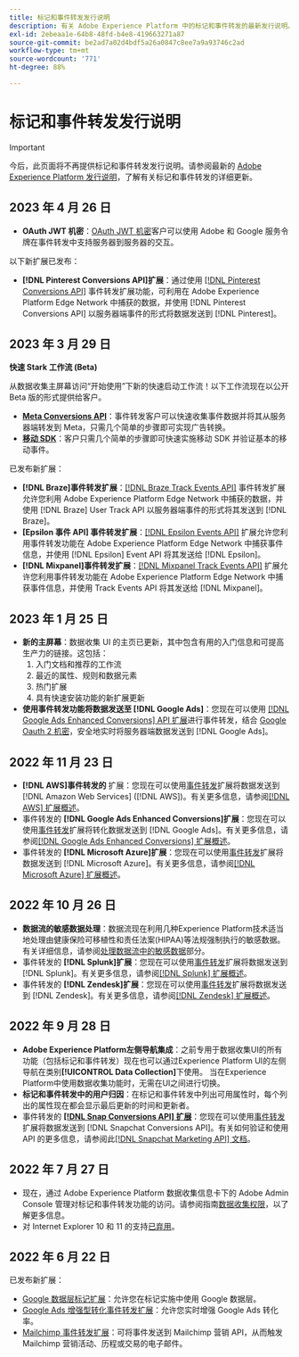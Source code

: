 ```yaml
---
title: 标记和事件转发发行说明
description: 有关 Adobe Experience Platform 中的标记和事件转发的最新发行说明。
exl-id: 2ebeaa1e-64b8-48fd-b4e8-419663271a87
source-git-commit: be2ad7a02d4bdf5a26a0847c8ee7a9a93746c2ad
workflow-type: tm+mt
source-wordcount: '771'
ht-degree: 88%

---
```


# 标记和事件转发发行说明

>[!IMPORTANT]
>
>今后，此页面将不再提供标记和事件转发发行说明。请参阅最新的 [Adobe Experience Platform 发行说明](https://experienceleague.adobe.com/docs/experience-platform/release-notes/latest.html#data-collection)，了解有关标记和事件转发的详细更新。

## 2023 年 4 月 26 日

* **OAuth JWT 机密**：[OAuth JWT 机密](https://experienceleague.adobe.com/docs/experience-platform/tags/event-forwarding/secrets.html)客户可以使用 Adobe 和 Google 服务令牌在事件转发中支持服务器到服务器的交互。

以下新扩展已发布：

* **[!DNL Pinterest Conversions API]扩展**：通过使用 [[!DNL Pinterest Conversions API]](https://experienceleague.adobe.com/docs/experience-platform/tags/extensions/server/pinterest/overview.html) 事件转发扩展功能，可利用在 Adobe Experience Platform Edge Network 中捕获的数据，并使用 [!DNL Pinterest Conversions API] 以服务器端事件的形式将数据发送到 [!DNL Pinterest]。

## 2023 年 3 月 29 日

**快速 Stark 工作流 (Beta)**

从数据收集主屏幕访问“开始使用”下新的快速启动工作流！以下工作流现在以公开 Beta 版的形式提供给客户。

* **[Meta Conversions API](https://experienceleague.adobe.com/docs/experience-platform/tags/extensions/server/meta/overview.html#quick-start)**：事件转发客户可以快速收集事件数据并将其从服务器端转发到 Meta，只需几个简单的步骤即可实现广告转换。
* **[移动 SDK](https://developer.adobe.com/client-sdks/documentation/)**：客户只需几个简单的步骤即可快速实施移动 SDK 并验证基本的移动事件。

已发布新扩展：

* **[!DNL Braze]事件转发扩展**：[[!DNL Braze Track Events API]](https://experienceleague.adobe.com/docs/experience-platform/tags/extensions/server/braze/overview.html) 事件转发扩展允许您利用 Adobe Experience Platform Edge Network 中捕获的数据，并使用 [!DNL Braze] User Track API 以服务器端事件的形式将其发送到 [!DNL Braze]。
* **[Epsilon 事件 API] 事件转发扩展**：[[!DNL Epsilon Events API]](https://experienceleague.adobe.com/docs/experience-platform/tags/extensions/server/braze/overview.html) 扩展允许您利用事件转发功能在 Adobe Experience Platform Edge Network 中捕获事件信息，并使用 [!DNL Epsilon] Event API 将其发送给 [!DNL Epsilon]。
* **[!DNL Mixpanel]事件转发扩展**：[[!DNL Mixpanel Track Events API]](https://experienceleague.adobe.com/docs/experience-platform/tags/extensions/server/braze/overview.html) 扩展允许您利用事件转发功能在 Adobe Experience Platform Edge Network 中捕获事件信息，并使用 Track Events API 将其发送给 [!DNL Mixpanel]。

## 2023 年 1 月 25 日

* **新的主屏幕**：数据收集 UI 的主页已更新，其中包含有用的入门信息和可提高生产力的链接。这包括：
   1. 入门文档和推荐的工作流
   1. 最近的属性、规则和数据元素
   1. 热门扩展
   1. 具有快速安装功能的新扩展更新
* **使用事件转发功能将数据发送至 [!DNL Google Ads]**：您现在可以使用 [[!DNL Google Ads Enhanced Conversions] API 扩展](../extensions/server/google-ads-enhanced-conversions/overview.md)进行事件转发，结合 [Google Oauth 2 机密](../ui/event-forwarding/secrets.md#google-oauth2)，安全地实时将服务器端数据发送到 [!DNL Google Ads]。

## 2022 年 11 月 23 日

* **[!DNL AWS]事件转发的** 扩展：您现在可以使用[事件转发](../../tags/ui/event-forwarding/overview.md)扩展将数据发送到 [!DNL Amazon Web Services] ([!DNL AWS])。有关更多信息，请参阅[[!DNL AWS] 扩展概述](../../tags/extensions/server/aws/overview.md)。
* 事件转发的 **[!DNL Google Ads Enhanced Conversions]扩展**：您现在可以使用[事件转发](../../tags/ui/event-forwarding/overview.md)扩展将转化数据发送到 [!DNL Google Ads]。有关更多信息，请参阅[[!DNL Google Ads Enhanced Conversions] 扩展概述](../../tags/extensions/server/google-ads-enhanced-conversions/overview.md)。
* 事件转发的 **[!DNL Microsoft Azure]扩展**：您现在可以使用[事件转发](../../tags/ui/event-forwarding/overview.md)扩展将数据发送到 [!DNL Microsoft Azure]。有关更多信息，请参阅[[!DNL Microsoft Azure] 扩展概述](../../tags/extensions/server/azure/overview.md)。

## 2022 年 10 月 26 日

* **数据流的敏感数据处理**：数据流现在利用几种Experience Platform技术适当地处理由健康保险可移植性和责任法案(HIPAA)等法规强制执行的敏感数据。 有关详细信息，请参阅[处理数据流中的敏感数据](../../datastreams/overview.md#sensitive)部分。
* 事件转发的 **[!DNL Splunk]扩展**：您现在可以使用[事件转发](../ui/event-forwarding/overview.md)扩展将数据发送到 [!DNL Splunk]。有关更多信息，请参阅[[!DNL Splunk] 扩展概述](../extensions/server/splunk/overview.md)。
* 事件转发的 **[!DNL Zendesk]扩展**：您现在可以使用[事件转发](../ui/event-forwarding/overview.md)扩展将数据发送到 [!DNL Zendesk]。有关更多信息，请参阅[[!DNL Zendesk] 扩展概述](../extensions/server/zendesk/overview.md)。

## 2022 年 9 月 28 日

* **Adobe Experience Platform左侧导航集成**：之前专用于数据收集UI的所有功能（包括标记和事件转发）现在也可以通过Experience Platform UI的左侧导航在类别&#x200B;**[!UICONTROL Data Collection]**&#x200B;下使用。 当在Experience Platform中使用数据收集功能时，无需在UI之间进行切换。
* **标记和事件转发中的用户归因**：在标记和事件转发中列出可用属性时，每个列出的属性现在都会显示最后更新的时间和更新者。
* 事件转发的 **[[!DNL Snap Conversions API] 扩展](https://exchange.adobe.com/apps/ec/108550)**：您现在可以使用[事件转发](../../tags/ui/event-forwarding/overview.md)扩展将数据发送到 [!DNL Snapchat Conversions API]。有关如何验证和使用 API 的更多信息，请参阅此[[!DNL Snapchat Marketing API] 文档](https://marketingapi.snapchat.com/docs/conversion.html)。

## 2022 年 7 月 27 日

* 现在，通过 Adobe Experience Platform 数据收集信息卡下的 Adobe Admin Console 管理对标记和事件转发功能的访问。请参阅指南[数据收集权限](../../collection/permissions.md)，以了解更多信息。
* 对 Internet Explorer 10 和 11 的支持[已弃用](../ie-deprecation.md)。

## 2022 年 6 月 22 日

已发布新扩展：

* [Google 数据层标记扩展](../extensions/client/google-data-layer/overview.md)：允许您在标记实施中使用 Google 数据层。
* [Google Ads 增强型转化事件转发扩展](https://partners.adobe.com/exchangeprogram/experiencecloud/exchange.details.108630.html)：允许您实时增强 Google Ads 转化率。
* [Mailchimp 事件转发扩展](../extensions/server/mailchimp/overview.md)：可将事件发送到 Mailchimp 营销 API，从而触发 Mailchimp 营销活动、历程或交易的电子邮件。